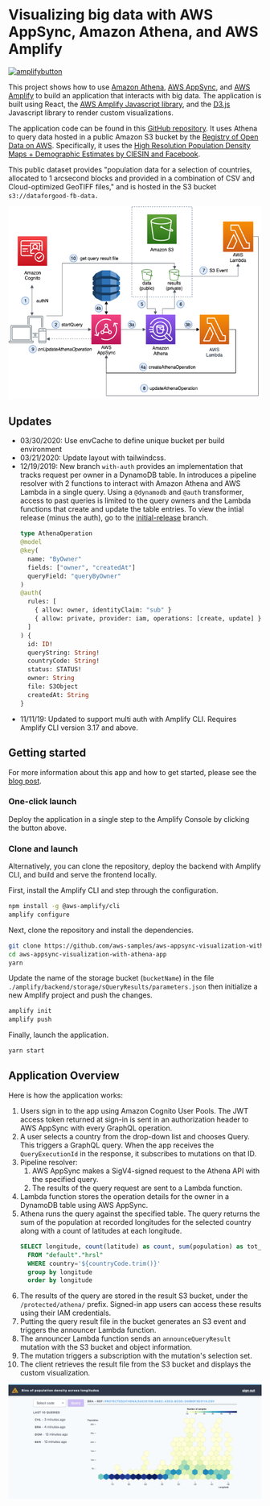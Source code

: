# Visualizing big data with AWS AppSync, Amazon Athena, and AWS Amplify

[![amplifybutton](https://oneclick.amplifyapp.com/button.svg)](https://console.aws.amazon.com/amplify/home#/deploy?repo=https://github.com/aws-samples/aws-appsync-visualization-with-athena-app)

This project shows how to use [Amazon Athena](https://aws.amazon.com/athena/), [AWS AppSync](https://aws.amazon.com/appsync/), and [AWS Amplify](https://aws.amazon.com/amplify/) to build an application that interacts with big data. The application is built using React, the [AWS Amplify Javascript library](https://github.com/aws-amplify/amplify-js), and the [D3.js](https://d3js.org/) Javascript library to render custom visualizations.

The application code can be found in this [GitHub repository](https://github.com/aws-samples/aws-appsync-visualization-with-athena-app). It uses Athena to query data hosted in a public Amazon S3 bucket by the [Registry of Open Data on AWS](https://registry.opendata.aws/). Specifically, it uses the [High Resolution Population Density Maps + Demographic Estimates by CIESIN and Facebook](https://registry.opendata.aws/dataforgood-fb-hrsl/). 

This public dataset provides "population data for a selection of countries, allocated to 1 arcsecond blocks and provided in a combination of CSV and Cloud-optimized GeoTIFF files," and is hosted in the S3 bucket `s3://dataforgood-fb-data.`

![architecture](architecture.png)

## Updates

* 03/30/2020: Use envCache to define unique bucket per build environment
* 03/21/2020: Update layout with tailwindcss.
* 12/19/2019: New branch `with-auth` provides an implementation that tracks request per owner in a DynamoDB table. In introduces a pipeline resolver with 2 functions to interact with Amazon Athena and AWS Lambda in a single query. Using a `@dynamodb` and `@auth` transformer, access to past queries is limited to the query owners and the Lambda functions that create and update the table entries. To view the intial release (minus the auth), go to the [initial-release](https://github.com/aws-samples/aws-appsync-visualization-with-athena-app/tree/initial-release) branch.
  ```graphql
  type AthenaOperation
  @model
  @key(
    name: "ByOwner"
    fields: ["owner", "createdAt"]
    queryField: "queryByOwner"
  )
  @auth(
    rules: [
      { allow: owner, identityClaim: "sub" }
      { allow: private, provider: iam, operations: [create, update] }
    ]
  ) {
    id: ID!
    queryString: String!
    countryCode: String!
    status: STATUS!
    owner: String
    file: S3Object
    createdAt: String
  }
  ```
* 11/11/19: Updated to support multi auth with Amplify CLI. Requires Amplify CLI version 3.17 and above.

## Getting started

For more information about this app and how to get started, please see the [blog post](https://aws.amazon.com/blogs/mobile/visualizing-big-data-with-aws-appsync-amazon-athena-and-aws-amplify/).

### One-click launch

Deploy the application in a single step to the Amplify Console by clicking the button above.

### Clone and launch

Alternatively, you can clone the repository, deploy the backend with Amplify CLI, and build and serve the frontend locally.

First, install the Amplify CLI and step through the configuration.

```bash
npm install -g @aws-amplify/cli
amplify configure
```

Next, clone the repository and install the dependencies.

```bash
git clone https://github.com/aws-samples/aws-appsync-visualization-with-athena-app
cd aws-appsync-visualization-with-athena-app
yarn
```

Update the name of the storage bucket (`bucketName`) in the file `./amplify/backend/storage/sQueryResults/parameters.json` then initialize a new Amplify project and push the changes.

```bash
amplify init
amplify push
```

Finally, launch the application.

```bash
yarn start
```

## Application Overview

Here is how the application works:

1. Users sign in to the app using Amazon Cognito User Pools. The JWT access token returned at sign-in is sent in an authorization header to AWS AppSync with every GraphQL operation.
2. A user selects a country from the drop-down list and chooses Query. This triggers a GraphQL query. When the app receives the `QueryExecutionId` in the response, it subscribes to mutations on that ID.
3. Pipeline resolver:
   1. AWS AppSync makes a SigV4-signed request to the Athena API with the specified query.
   2. The results of the query request are sent to a Lambda function.
4. Lambda function stores the operation details for the owner in a DynamoDB table using AWS AppSync.
5. Athena runs the query against the specified table. The query returns the sum of the population at recorded longitudes for the selected country along with a count of latitudes at each longitude.
    ```sql
    SELECT longitude, count(latitude) as count, sum(population) as tot_pop
      FROM "default"."hrsl"
      WHERE country='${countryCode.trim()}'
      group by longitude
      order by longitude
    ```
6. The results of the query are stored in the result S3 bucket, under the `/protected/athena/` prefix. Signed-in app users can access these results using their IAM credentials.
7. Putting the query result file in the bucket generates an S3 event and triggers the announcer Lambda function.
8. The announcer Lambda function sends an `announceQueryResult` mutation with the S3 bucket and object information.
9.  The mutation triggers a subscription with the mutation's selection set.
10. The client retrieves the result file from the S3 bucket and displays the custom visualization.

![Custom visualization of population density by longitudes](app-image.png)
